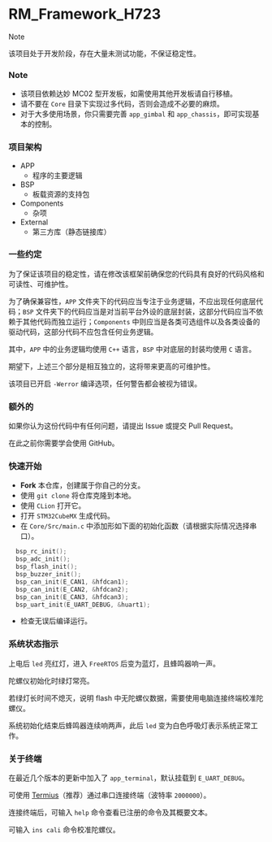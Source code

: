 # RM_Framework_H723

> [!NOTE]
> 该项目处于开发阶段，存在大量未测试功能，不保证稳定性。

### Note

- 该项目依赖达妙 MC02 型开发板，如需使用其他开发板请自行移植。
- 请不要在 `Core` 目录下实现过多代码，否则会造成不必要的麻烦。
- 对于大多使用场景，你只需要完善 `app_gimbal` 和 `app_chassis`，即可实现基本的控制。

### 项目架构

- APP
  - 程序的主要逻辑
- BSP
  - 板载资源的支持包
- Components
  - 杂项
- External
  - 第三方库（静态链接库）

### 一些约定

为了保证该项目的稳定性，请在修改该框架前确保您的代码具有良好的代码风格和可读性、可维护性。

为了确保兼容性，`APP` 文件夹下的代码应当专注于业务逻辑，不应出现任何底层代码；`BSP` 文件夹下的代码应当是对当前平台外设的底层封装，这部分代码应当不依赖于其他代码而独立运行；`Components` 中则应当是各类可选组件以及各类设备的驱动代码，这部分代码不应包含任何业务逻辑。

其中，`APP` 中的业务逻辑均使用 `C++` 语言，`BSP` 中对底层的封装均使用 `C` 语言。

期望下，上述三个部分是相互独立的，这将带来更高的可维护性。

该项目已开启 `-Werror` 编译选项，任何警告都会被视为错误。

### 额外的

如果你认为这份代码中有任何问题，请提出 Issue 或提交 Pull Request。

在此之前你需要学会使用 GitHub。

### 快速开始

- **Fork** 本仓库，创建属于你自己的分支。
- 使用 `git clone` 将仓库克隆到本地。
- 使用 `CLion` 打开它。
- 打开 `STM32CubeMX` 生成代码。
- 在 `Core/Src/main.c` 中添加形如下面的初始化函数（请根据实际情况选择串口）。
```c++
  bsp_rc_init();
  bsp_adc_init();
  bsp_flash_init();
  bsp_buzzer_init();
  bsp_can_init(E_CAN1, &hfdcan1);
  bsp_can_init(E_CAN2, &hfdcan2);
  bsp_can_init(E_CAN3, &hfdcan3);
  bsp_uart_init(E_UART_DEBUG, &huart1);
```
- 检查无误后编译运行。

### 系统状态指示

上电后 `led` 亮红灯，进入 `FreeRTOS` 后变为蓝灯，且蜂鸣器响一声。

陀螺仪初始化时绿灯常亮。

若绿灯长时间不熄灭，说明 flash 中无陀螺仪数据，需要使用电脑连接终端校准陀螺仪。

系统初始化结束后蜂鸣器连续响两声，此后 `led` 变为白色呼吸灯表示系统正常工作。

### 关于终端

在最近几个版本的更新中加入了 `app_terminal`，默认挂载到 `E_UART_DEBUG`。

可使用 [Termius](https://www.termius.com/)（推荐）通过串口连接终端（波特率 `2000000`）。

连接终端后，可输入 `help` 命令查看已注册的命令及其概要文本。

可输入 `ins cali` 命令校准陀螺仪。